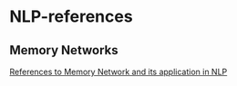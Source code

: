 # NLP-references

## Memory Networks
[References to Memory Network and its application in NLP](https://github.com/MehrdadVR/NLP-references/wiki/Memory-Network)
